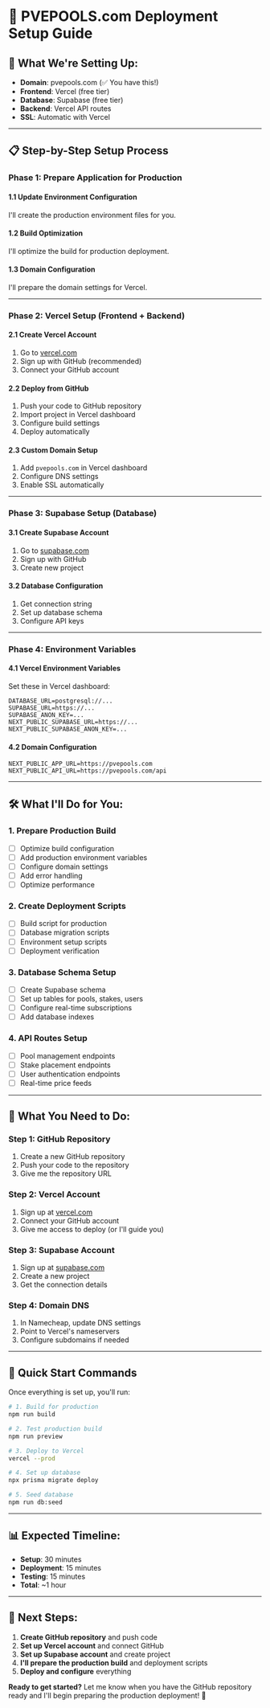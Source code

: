 # 🚀 PVEPOOLS.com Deployment Setup Guide

## 🎯 **What We're Setting Up:**
- **Domain**: pvepools.com (✅ You have this!)
- **Frontend**: Vercel (free tier)
- **Database**: Supabase (free tier)
- **Backend**: Vercel API routes
- **SSL**: Automatic with Vercel

---

## 📋 **Step-by-Step Setup Process**

### **Phase 1: Prepare Application for Production**

#### **1.1 Update Environment Configuration**
I'll create the production environment files for you.

#### **1.2 Build Optimization**
I'll optimize the build for production deployment.

#### **1.3 Domain Configuration**
I'll prepare the domain settings for Vercel.

---

### **Phase 2: Vercel Setup (Frontend + Backend)**

#### **2.1 Create Vercel Account**
1. Go to [vercel.com](https://vercel.com)
2. Sign up with GitHub (recommended)
3. Connect your GitHub account

#### **2.2 Deploy from GitHub**
1. Push your code to GitHub repository
2. Import project in Vercel dashboard
3. Configure build settings
4. Deploy automatically

#### **2.3 Custom Domain Setup**
1. Add `pvepools.com` in Vercel dashboard
2. Configure DNS settings
3. Enable SSL automatically

---

### **Phase 3: Supabase Setup (Database)**

#### **3.1 Create Supabase Account**
1. Go to [supabase.com](https://supabase.com)
2. Sign up with GitHub
3. Create new project

#### **3.2 Database Configuration**
1. Get connection string
2. Set up database schema
3. Configure API keys

---

### **Phase 4: Environment Variables**

#### **4.1 Vercel Environment Variables**
Set these in Vercel dashboard:
```
DATABASE_URL=postgresql://...
SUPABASE_URL=https://...
SUPABASE_ANON_KEY=...
NEXT_PUBLIC_SUPABASE_URL=https://...
NEXT_PUBLIC_SUPABASE_ANON_KEY=...
```

#### **4.2 Domain Configuration**
```
NEXT_PUBLIC_APP_URL=https://pvepools.com
NEXT_PUBLIC_API_URL=https://pvepools.com/api
```

---

## 🛠️ **What I'll Do for You:**

### **1. Prepare Production Build**
- [ ] Optimize build configuration
- [ ] Add production environment variables
- [ ] Configure domain settings
- [ ] Add error handling
- [ ] Optimize performance

### **2. Create Deployment Scripts**
- [ ] Build script for production
- [ ] Database migration scripts
- [ ] Environment setup scripts
- [ ] Deployment verification

### **3. Database Schema Setup**
- [ ] Create Supabase schema
- [ ] Set up tables for pools, stakes, users
- [ ] Configure real-time subscriptions
- [ ] Add database indexes

### **4. API Routes Setup**
- [ ] Pool management endpoints
- [ ] Stake placement endpoints
- [ ] User authentication endpoints
- [ ] Real-time price feeds

---

## 📝 **What You Need to Do:**

### **Step 1: GitHub Repository**
1. Create a new GitHub repository
2. Push your code to the repository
3. Give me the repository URL

### **Step 2: Vercel Account**
1. Sign up at [vercel.com](https://vercel.com)
2. Connect your GitHub account
3. Give me access to deploy (or I'll guide you)

### **Step 3: Supabase Account**
1. Sign up at [supabase.com](https://supabase.com)
2. Create a new project
3. Get the connection details

### **Step 4: Domain DNS**
1. In Namecheap, update DNS settings
2. Point to Vercel's nameservers
3. Configure subdomains if needed

---

## 🚀 **Quick Start Commands**

Once everything is set up, you'll run:

```bash
# 1. Build for production
npm run build

# 2. Test production build
npm run preview

# 3. Deploy to Vercel
vercel --prod

# 4. Set up database
npx prisma migrate deploy

# 5. Seed database
npm run db:seed
```

---

## 📊 **Expected Timeline:**

- **Setup**: 30 minutes
- **Deployment**: 15 minutes
- **Testing**: 15 minutes
- **Total**: ~1 hour

---

## 🎯 **Next Steps:**

1. **Create GitHub repository** and push code
2. **Set up Vercel account** and connect GitHub
3. **Set up Supabase account** and create project
4. **I'll prepare the production build** and deployment scripts
5. **Deploy and configure** everything

**Ready to get started?** Let me know when you have the GitHub repository ready and I'll begin preparing the production deployment! 🚀
